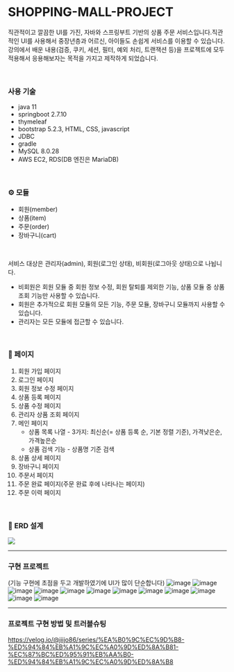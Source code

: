 # SHOPPING-MALL-PROJECT

직관적이고 깔끔한 UI를 가진, 자바와 스프링부트 기반의 상품 주문 서비스입니다.직관적인 UI를 사용해서 중장년층과 어르신, 아이들도 손쉽게 서비스를 이용할 수 있습니다. 강의에서 배운 내용(검증, 쿠키, 세션, 필터, 예외 처리, 트랜잭션 등)을 프로젝트에 모두 적용해서 응용해보자는 목적을 가지고 제작하게 되었습니다.

<br>

### 사용 기술
* java 11
* springboot 2.7.10
* thymeleaf
* bootstrap 5.2.3, HTML, CSS, javascript
* JDBC
* gradle
* MySQL 8.0.28
* AWS EC2, RDS(DB 엔진은 MariaDB)
<br>

### ⚙️ 모듈
* 회원(member)
* 상품(item)
* 주문(order)
* 장바구니(cart)
<br>

서비스 대상은 관리자(admin), 회원(로그인 상태), 비회원(로그아웃 상태)으로 나뉩니다.
* 비회원은 회원 모듈 중 회원 정보 수정, 회원 탈퇴를 제외한 기능, 상품 모듈 중 상품 조회 기능만 사용할 수 있습니다.
* 회원은 추가적으로 회원 모듈의 모든 기능, 주문 모듈, 장바구니 모듈까지 사용할 수 있습니다.
* 관리자는 모든 모듈에 접근할 수 있습니다.

<br>

### 📄 페이지
1. 회원 가입 페이지
2. 로그인 페이지
3. 회원 정보 수정 페이지
4. 상품 등록 페이지
5. 상품 수정 페이지
6. 관리자 상품 조회 페이지
7. 메인 페이지<br>
   - 상품 목록 나열 - 3가지: 최신순(= 상품 등록 순, 기본 정렬 기준), 가격낮은순, 가격높은순<br>
   - 상품 검색 기능 - 상품명 기준 검색
8. 상품 상세 페이지
9. 장바구니 페이지
10. 주문서 페이지
11. 주문 완료 페이지(주문 완료 후에 나타나는 페이지)
12. 주문 이력 페이지
<br>

### 🔧 ERD 설계
![](https://velog.velcdn.com/images/jiijo86/post/ed4b1ca7-84c0-475c-9a3f-47297b242852/image.png)

<hr>

### 구현 프로젝트
(기능 구현에 초점을 두고 개발하였기에 UI가 많이 단순합니다)
![image](https://github.com/gitgetgot3017/shopping-mall-project/assets/77274460/089cecbb-7b2f-444f-b4aa-472bd63f4e4f)
![image](https://github.com/gitgetgot3017/shopping-mall-project/assets/77274460/54bbb011-599a-44ac-8282-c893e2f96a02)
![image](https://github.com/gitgetgot3017/shopping-mall-project/assets/77274460/4670e8cb-0c09-471d-a954-b356771c4a8a)
![image](https://github.com/gitgetgot3017/shopping-mall-project/assets/77274460/8145e476-5bde-45ae-932f-01c75b2aa9dc)
![image](https://github.com/gitgetgot3017/shopping-mall-project/assets/77274460/214d6ffb-ef64-4456-98f2-c905c90ec4d2)
![image](https://github.com/gitgetgot3017/shopping-mall-project/assets/77274460/8a333192-3c07-4755-a834-b2b8be20bebe)
![image](https://github.com/gitgetgot3017/shopping-mall-project/assets/77274460/f083f965-ae53-4933-94e7-e44a744cdf5c)
![image](https://github.com/gitgetgot3017/shopping-mall-project/assets/77274460/99c3c04f-a31f-411b-8d66-0fb513add0ed)
![image](https://github.com/gitgetgot3017/shopping-mall-project/assets/77274460/1d51b135-4212-4270-bf7c-39b5c42df5c3)
![image](https://github.com/gitgetgot3017/shopping-mall-project/assets/77274460/136c65be-fc25-4411-96b1-517d70a03182)
![image](https://github.com/gitgetgot3017/shopping-mall-project/assets/77274460/8021a11b-c1e5-4199-b62c-dfafbd6e0e3d)
![image](https://github.com/gitgetgot3017/shopping-mall-project/assets/77274460/b0c5d719-4b7a-42c4-b60b-802f8101c7e6)

<hr>

### 프로젝트 구현 방법 및 트러블슈팅
https://velog.io/@jiijo86/series/%EA%B0%9C%EC%9D%B8-%ED%94%84%EB%A1%9C%EC%A0%9D%ED%8A%B81-%EC%87%BC%ED%95%91%EB%AA%B0-%ED%94%84%EB%A1%9C%EC%A0%9D%ED%8A%B8
